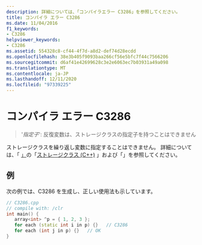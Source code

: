 ```yaml
---
description: 詳細については、「コンパイラエラー C3286」を参照してください。
title: コンパイラ エラー C3286
ms.date: 11/04/2016
f1_keywords:
- C3286
helpviewer_keywords:
- C3286
ms.assetid: 554328c8-cf44-4f7d-a8d2-def74d28ecdd
ms.openlocfilehash: 38e3b405f9093baa266cf56e5bfc7f44c7566206
ms.sourcegitcommit: d6af41e42699628c3e2e6063ec7b03931a49a098
ms.translationtype: MT
ms.contentlocale: ja-JP
ms.lasthandoff: 12/11/2020
ms.locfileid: "97339225"
---
```

# <a name="compiler-error-c3286"></a>コンパイラ エラー C3286

> '*指定子*': 反復変数は、ストレージクラスの指定子を持つことはできません

ストレージクラスを繰り返し変数に指定することはできません。 詳細については、「 [」](../../dotnet/for-each-in.md)の「[ストレージクラス (C++)](../../cpp/storage-classes-cpp.md) 」および「」を参照してください。

## <a name="example"></a>例

次の例では、C3286 を生成し、正しい使用法も示しています。

```cpp
// C3286.cpp
// compile with: /clr
int main() {
   array<int> ^p = { 1, 2, 3 };
   for each (static int i in p) {}   // C3286
   for each (int j in p) {}   // OK
}
```
